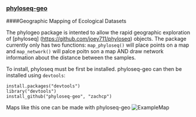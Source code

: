 ### [phyloseq-geo](http://zachcp.github.com/phyloseq-geo/)

####Geographic Mapping of Ecological Datasets

The phylogeo package is intented to allow the rapid geographic exploration of [phyloseq] (https://github.com/joey711/phyloseq) objects. The package currently only has two functions: `map_phyloseq()` will place points on a map and `map_network()` will palce poitn son a map AND draw network information about the distance between the samples.

To install, phyloseq must be first be installed. phyloseq-geo can then be installed using `devtools`:

```
install.packages("devtools")
library("devtools")
install_github("phyloseq-geo", "zachcp")
```

Maps like this one can be made with phyloseq-geo ![ExampleMap](https://dl.dropboxusercontent.com/u/1803062/examplemap.png)

